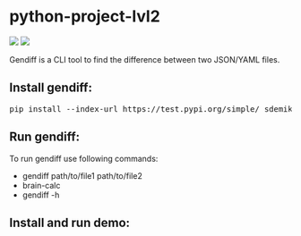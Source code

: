 <h1>python-project-lvl2</h1>
<div>
<p><a href="https://codeclimate.com/github/sdemikhov/python-project-lvl2/maintainability"><img src="https://api.codeclimate.com/v1/badges/2112654519a56e92571a/maintainability" /></a>
<a href="https://travis-ci.org/sdemikhov/python-project-lvl2"><img src="https://travis-ci.org/sdemikhov/python-project-lvl2.svg?branch=master" /></a></p>
<p>Gendiff is a CLI tool to find the difference between two JSON/YAML files.</p>
<h2>Install gendiff:</h2>
<pre>pip install --index-url https://test.pypi.org/simple/ sdemikhov-gendiff</pre>
<h2>Run gendiff:</h2>
<p>To run gendiff use following commands:<ul><li>gendiff path/to/file1 path/to/file2</li><li>brain-calc</li><li>gendiff -h</li></ul></p>
<h2>Install and run demo:</h2>
<p> </p>
</div>
